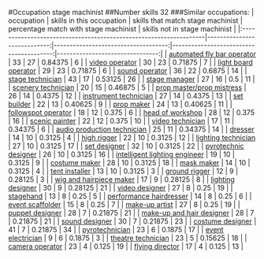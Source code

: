 #Occupation stage machinist
##Number skills 32
###Similar occupations:
| occupation                                                        |   skills in this occupation |   skills that match stage machinist |   percentage match with stage machinist |   skills not in stage machinist |
|:------------------------------------------------------------------|----------------------------:|------------------------------------:|----------------------------------------:|--------------------------------:|
| [automated fly bar operator](automated_fly_bar_operator.md)       |                          33 |                                  27 |                                 0.84375 |                               6 |
| [video operator](video_operator.md)                               |                          30 |                                  23 |                                 0.71875 |                               7 |
| [light board operator](light_board_operator.md)                   |                          29 |                                  23 |                                 0.71875 |                               6 |
| [sound operator](sound_operator.md)                               |                          36 |                                  22 |                                 0.6875  |                              14 |
| [stage technician](stage_technician.md)                           |                          43 |                                  17 |                                 0.53125 |                              26 |
| [stage manager](stage_manager.md)                                 |                          27 |                                  16 |                                 0.5     |                              11 |
| [scenery technician](scenery_technician.md)                       |                          20 |                                  15 |                                 0.46875 |                               5 |
| [prop master/prop mistress](prop_master-prop_mistress.md)         |                          26 |                                  14 |                                 0.4375  |                              12 |
| [instrument technician](instrument_technician.md)                 |                          27 |                                  14 |                                 0.4375  |                              13 |
| [set builder](set_builder.md)                                     |                          22 |                                  13 |                                 0.40625 |                               9 |
| [prop maker](prop_maker.md)                                       |                          24 |                                  13 |                                 0.40625 |                              11 |
| [followspot operator](followspot_operator.md)                     |                          18 |                                  12 |                                 0.375   |                               6 |
| [head of workshop](head_of_workshop.md)                           |                          28 |                                  12 |                                 0.375   |                              16 |
| [scenic painter](scenic_painter.md)                               |                          22 |                                  12 |                                 0.375   |                              10 |
| [video technician](video_technician.md)                           |                          17 |                                  11 |                                 0.34375 |                               6 |
| [audio production technician](audio_production_technician.md)     |                          25 |                                  11 |                                 0.34375 |                              14 |
| [dresser](dresser.md)                                             |                          14 |                                  10 |                                 0.3125  |                               4 |
| [high rigger](high_rigger.md)                                     |                          22 |                                  10 |                                 0.3125  |                              12 |
| [lighting technician](lighting_technician.md)                     |                          27 |                                  10 |                                 0.3125  |                              17 |
| [set designer](set_designer.md)                                   |                          32 |                                  10 |                                 0.3125  |                              22 |
| [pyrotechnic designer](pyrotechnic_designer.md)                   |                          26 |                                  10 |                                 0.3125  |                              16 |
| [intelligent lighting engineer](intelligent_lighting_engineer.md) |                          19 |                                  10 |                                 0.3125  |                               9 |
| [costume maker](costume_maker.md)                                 |                          28 |                                  10 |                                 0.3125  |                              18 |
| [mask maker](mask_maker.md)                                       |                          14 |                                  10 |                                 0.3125  |                               4 |
| [tent installer](tent_installer.md)                               |                          13 |                                  10 |                                 0.3125  |                               3 |
| [ground rigger](ground_rigger.md)                                 |                          12 |                                   9 |                                 0.28125 |                               3 |
| [wig and hairpiece maker](wig_and_hairpiece_maker.md)             |                          17 |                                   9 |                                 0.28125 |                               8 |
| [lighting designer](lighting_designer.md)                         |                          30 |                                   9 |                                 0.28125 |                              21 |
| [video designer](video_designer.md)                               |                          27 |                                   8 |                                 0.25    |                              19 |
| [stagehand](stagehand.md)                                         |                          13 |                                   8 |                                 0.25    |                               5 |
| [performance hairdresser](performance_hairdresser.md)             |                          14 |                                   8 |                                 0.25    |                               6 |
| [event scaffolder](event_scaffolder.md)                           |                          15 |                                   8 |                                 0.25    |                               7 |
| [make-up artist](make-up_artist.md)                               |                          27 |                                   8 |                                 0.25    |                              19 |
| [puppet designer](puppet_designer.md)                             |                          28 |                                   7 |                                 0.21875 |                              21 |
| [make-up and hair designer](make-up_and_hair_designer.md)         |                          28 |                                   7 |                                 0.21875 |                              21 |
| [sound designer](sound_designer.md)                               |                          30 |                                   7 |                                 0.21875 |                              23 |
| [costume designer](costume_designer.md)                           |                          41 |                                   7 |                                 0.21875 |                              34 |
| [pyrotechnician](pyrotechnician.md)                               |                          23 |                                   6 |                                 0.1875  |                              17 |
| [event electrician](event_electrician.md)                         |                           9 |                                   6 |                                 0.1875  |                               3 |
| [theatre technician](theatre_technician.md)                       |                          23 |                                   5 |                                 0.15625 |                              18 |
| [camera operator](camera_operator.md)                             |                          23 |                                   4 |                                 0.125   |                              19 |
| [flying director](flying_director.md)                             |                          17 |                                   4 |                                 0.125   |                              13 |
